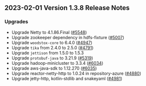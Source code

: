 ## 2023-02-01 Version 1.3.8 Release Notes

### Upgrades
* Upgrade Netty to 4.1.86.Final ([#5548](https://github.com/opensearch-project/OpenSearch/pull/5548))
* Upgrade zookeeper dependency in hdfs-fixture ([#5007](https://github.com/opensearch-project/OpenSearch/pull/5007))
* Upgrade `woodstox-core` to 6.4.0 ([#4947](https://github.com/opensearch-project/OpenSearch/pull/4947))
* Upgrade `tika` from 2.4.0 to 2.5.0 ([#4791](https://github.com/opensearch-project/OpenSearch/pull/4791))
* Upgrade `jettison` from 1.5.0 to 1.5.3
* Upgrade `protobuf-java` to 3.21.9 ([#5319](https://github.com/opensearch-project/OpenSearch/pull/5319))
* Upgrade hadoop-minicluster to 3.3.4 ([#6034](https://github.com/opensearch-project/OpenSearch/pull/6034))
* Upgrade aws-java-sdk to 1.12.270 ([#6035](https://github.com/opensearch-project/OpenSearch/pull/6035))
* Upgrade reactor-netty-http to 1.0.24 in repository-azure ([#4880](https://github.com/opensearch-project/OpenSearch/pull/4880))
* Upgrade jetty-http, kotlin-stdlib and snakeyaml ([#4981](https://github.com/opensearch-project/OpenSearch/pull/4981))
